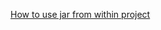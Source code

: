 [How to use jar from within project](https://gist.github.com/timmolderez/92bea7cc90201cd3273a07cf21d119eb)
